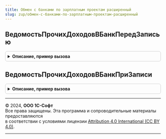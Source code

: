```yaml
---
title: Обмен с банками по зарплатным проектам расширенный
slug: zup/обмен-с-банками-по-зарплатным-проектам-расширенный
---
```



## ВедомостьПрочихДоходовВБанкПередЗаписью
<details style="margin: 1em 0; padding: 0.5em; border: 1px solid #ccc; border-radius: 6px;">

<summary style="font-weight: bold; cursor: pointer;">Описание, пример вызова</summary>

```bsl

Процедура ВедомостьПрочихДоходовВБанкПередЗаписью(ВедомостьОбъект) Экспорт
```

Пример вызова
```bsl
ОбменСБанкамиПоЗарплатнымПроектамРасширенный.ВедомостьПрочихДоходовВБанкПередЗаписью(ВедомостьОбъект) 
```
</details>

## ВедомостьПрочихДоходовВБанкПриЗаписи
<details style="margin: 1em 0; padding: 0.5em; border: 1px solid #ccc; border-radius: 6px;">

<summary style="font-weight: bold; cursor: pointer;">Описание, пример вызова</summary>

```bsl

Процедура ВедомостьПрочихДоходовВБанкПриЗаписи(ВедомостьОбъект, Отказ) Экспорт
```

Пример вызова
```bsl
ОбменСБанкамиПоЗарплатнымПроектамРасширенный.ВедомостьПрочихДоходовВБанкПриЗаписи(ВедомостьОбъект, Отказ) 
```
</details>

---

© 2024, **ООО 1С-Софт**  
Все права защищены. Эта программа и сопроводительные материалы предоставляются  
в соответствии с условиями лицензии [Attribution 4.0 International (CC BY 4.0)](https://creativecommons.org/licenses/by/4.0/legalcode).

---
